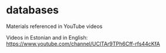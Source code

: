 # databases
Materials referenced in YouTube videos

Videos in Estonian and in English: https://www.youtube.com/channel/UClTAr9TPh6Cff-rfs44cKfA

